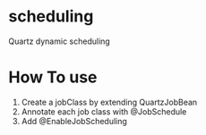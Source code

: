 # scheduling
Quartz dynamic scheduling
# How To use
  1. Create a jobClass by extending QuartzJobBean
  2. Annotate each job class with @JobSchedule
  3. Add @EnableJobScheduling
